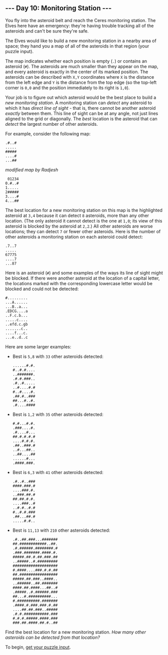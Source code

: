## --- Day 10: Monitoring Station ---

You fly into the asteroid belt and reach the Ceres monitoring station. The Elves here have an emergency: they're having trouble tracking all of the asteroids and can't be sure they're safe.

The Elves would like to build a new monitoring station in a nearby area of space; they hand you a map of all of the asteroids in that region (your puzzle input).

The map indicates whether each position is empty (`.`) or contains an asteroid (`#`). The asteroids are much smaller than they appear on the map, and every asteroid is exactly in the center of its marked position. The asteroids can be described with `X,Y` coordinates where `X` is the distance from the left edge and `Y` is the distance from the top edge (so the top-left corner is `0,0` and the position immediately to its right is `1,0`).

Your job is to figure out which asteroid would be the best place to build a *new monitoring station*. A monitoring station can *detect* any asteroid to which it has *direct line of sight* - that is, there cannot be another asteroid *exactly* between them. This line of sight can be at any angle, not just lines aligned to the grid or diagonally. The *best* location is the asteroid that can *detect* the largest number of other asteroids.

For example, consider the following map:

```
.#..#
.....
#####
....#
...##
```

*modified map by Radjesh*

```
 01234
0.#..#
1.....
2#####
3....#
4...##
```

The best location for a new monitoring station on this map is the highlighted asteroid at `3,4` because it can detect `8` asteroids, more than any other location. (The only asteroid it cannot detect is the one at `1,0`; its view of this asteroid is blocked by the asteroid at `2,2`.) All other asteroids are worse locations; they can detect `7` or fewer other asteroids. Here is the number of other asteroids a monitoring station on each asteroid could detect:

```
.7..7
.....
67775
....7
...87
```

Here is an asteroid (`#`) and some examples of the ways its line of sight might be blocked. If there were another asteroid at the location of a capital letter, the locations marked with the corresponding lowercase letter would be blocked and could not be detected:

```
#.........
...A......
...B..a...
.EDCG....a
..F.c.b...
.....c....
..efd.c.gb
.......c..
....f...c.
...e..d..c
```

Here are some larger examples:

- Best is `5,8` with `33` other asteroids detected:

  ```
  ......#.#.
  #..#.#....
  ..#######.
  .#.#.###..
  .#..#.....
  ..#....#.#
  #..#....#.
  .##.#..###
  ##...#..#.
  .#....####
  ```

- Best is `1,2` with `35` other asteroids detected:

  ```
  #.#...#.#.
  .###....#.
  .#....#...
  ##.#.#.#.#
  ....#.#.#.
  .##..###.#
  ..#...##..
  ..##....##
  ......#...
  .####.###.
  ```

- Best is `6,3` with `41` other asteroids detected:

  ```
  .#..#..###
  ####.###.#
  ....###.#.
  ..###.##.#
  ##.##.#.#.
  ....###..#
  ..#.#..#.#
  #..#.#.###
  .##...##.#
  .....#.#..
  ```

- Best is `11,13` with `210` other asteroids detected:

  ```
  .#..##.###...#######
  ##.############..##.
  .#.######.########.#
  .###.#######.####.#.
  #####.##.#.##.###.##
  ..#####..#.#########
  ####################
  #.####....###.#.#.##
  ##.#################
  #####.##.###..####..
  ..######..##.#######
  ####.##.####...##..#
  .#####..#.######.###
  ##...#.##########...
  #.##########.#######
  .####.#.###.###.#.##
  ....##.##.###..#####
  .#.#.###########.###
  #.#.#.#####.####.###
  ###.##.####.##.#..##
  ```

Find the best location for a new monitoring station. *How many other asteroids can be detected from that location?*

To begin, [get your puzzle input](https://adventofcode.com/2019/day/10/input).